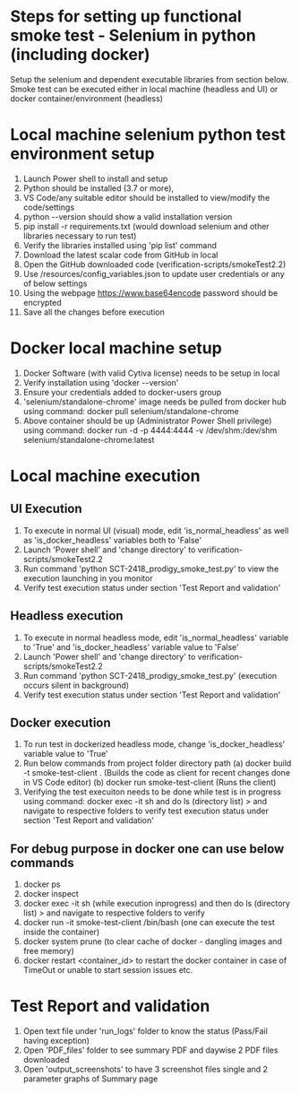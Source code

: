 # Steps for setting up functional smoke test - Selenium in python (including docker)
Setup the selenium and dependent executable libraries from section below.
Smoke test can be executed either in local machine (headless and UI) or docker container/environment (headless)

# Local machine selenium python test environment setup 
1. Launch Power shell to install and setup
2. Python should be installed (3.7 or more),
3. VS Code/any suitable editor should be installed to view/modify the code/settings
4. python --version should show a valid installation version
5. pip install -r requirements.txt (would download selenium and other libraries necessary to run test) 
6. Verify the libraries installed using 'pip list' command 
7. Download the latest scalar code from GitHub in local
8. Open the GitHub downloaded code (verification-scripts/smokeTest2.2)
9. Use /resources/config_variables.json to update user credentials or any of below settings
10. Using the webpage https://www.base64encode password should be encrypted 
11. Save all the changes before execution

# Docker local machine setup 
1. Docker Software (with valid Cytiva license) needs to be setup in local
2. Verify installation using 'docker --version' 
3. Ensure your credentials added to docker-users group
4. 'selenium/standalone-chrome' image needs be pulled from docker hub using command:
   docker pull selenium/standalone-chrome
5. Above container should be up (Administrator Power Shell privilege) using command:
   docker run -d -p 4444:4444 -v /dev/shm:/dev/shm selenium/standalone-chrome:latest

# Local machine execution 
## UI Execution
1. To execute in normal UI (visual) mode, edit 'is_normal_headless' as well as 'is_docker_headless' variables both to 'False' 
2. Launch 'Power shell' and 'change directory' to verification-scripts/smokeTest2.2
3. Run command 'python SCT-2418_prodigy_smoke_test.py' to view the execution launching in you monitor
4. Verify test execution status under section 'Test Report and validation'

## Headless execution
1. To execute in normal headless mode, edit 'is_normal_headless' variable to 'True' and 'is_docker_headless' variable value to 'False'
2. Launch 'Power shell' and 'change directory' to verification-scripts/smokeTest2.2
3. Run command 'python SCT-2418_prodigy_smoke_test.py' (execution occurs silent in background)
4. Verify test execution status under section 'Test Report and validation'

## Docker execution
1. To run test in dockerized headless mode, change 'is_docker_headless' variable value to 'True'
2. Run below commands from project folder directory path 
   (a) docker build -t smoke-test-client .  (Builds the code as client for recent changes done in VS Code editor)
   (b) docker run smoke-test-client (Runs the client)
3. Verifying the test execuiton needs to be done while test is in progress using command: 
   docker exec -it <container-id> sh and do ls (directory list) > and navigate to respective folders to verify test execution status under section 'Test Report and validation'

## For debug purpose in docker one can use below commands
1. docker ps
2. docker inspect <conainer-id>
3. docker exec -it <container-id> sh (while execution inprogress) and then do ls (directory list) > and navigate to respective folders to verify
4. docker run -it smoke-test-client /bin/bash (one can execute the test inside the container)
5. docker system prune (to clear cache of docker - dangling images and free memory)
6. docker restart <container_id> to restart the docker container in case of TimeOut or unable to start session issues etc.

# Test Report and validation
1. Open text file under 'run_logs' folder to know the status (Pass/Fail having exception) 
2. Open 'PDF_files' folder to see summary PDF and daywise 2 PDF files downloaded
3. Open 'output_screenshots' to have 3 screenshot files single and 2 parameter graphs of Summary page
